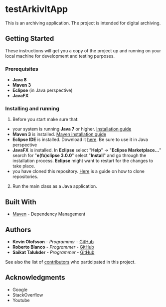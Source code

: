 # testArkivItApp

This is an archiving application. The project is intended for digital archiving.

## Getting Started

These instructions will get you a copy of the project up and running on your local machine for development and testing purposes.

### Prerequisites


* **Java 8**
* **Maven 3**
* **Eclipse** (in Java perspective)
* **JavaFX**

### Installing and running

1. Before you start make sure that:

* your system is running **Java 7** or higher. [Installation guide](https://docs.oracle.com/javase/7/docs/webnotes/install/)
* **Maven 3** is installed. [Maven installation guide](https://maven.apache.org/install.html)
* **Eclipse IDE** is installed. Download it [here](http://www.eclipse.org/downloads/eclipse-packages/). Be sure to use it in Java perspective
* **JavaFX** is installed. In **Eclipse** select "**Help**" -> "**Eclipse Marketplace...**" search for "**e(fx)clipse 3.0.0**"
select "**Install**" and go through the installation process. **Eclipse** might want to restart for the changes to take place.
* you have cloned this repository. [Here](https://help.github.com/articles/cloning-a-repository/) is a guide on how to clone repositories.

2. Run the main class as a Java application.

## Built With

* [Maven](https://maven.apache.org/) - Dependency Management

## Authors

* **Kevin Olofsson** - *Programmer* - [GitHub](https://github.com/KevinOlofsson)
* **Roberto Blanco** - *Programmer* - [GitHub](https://github.com/RobertoBlanco84)
* **Saikat Talukder** - *Programmer* - [GitHub](https://github.com/FeedTown)

See also the list of [contributors](https://github.com/FeedTown/testArkivItApp/graphs/contributors) who participated in this project.

## Acknowledgments

* Google
* StackOverflow
* Youtube
